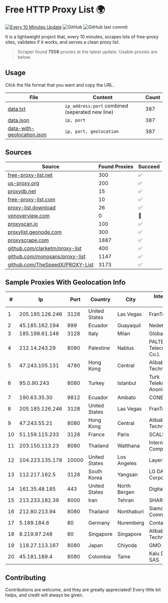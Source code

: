 
# Free HTTP Proxy List 🌍

[![Every 10 Minutes Update](https://github.com/mertguvencli/http-proxy-list/actions/workflows/main.yml/badge.svg?branch=main)](https://github.com/mertguvencli/http-proxy-list/actions/workflows/main.yml)
![GitHub](https://img.shields.io/github/license/mertguvencli/http-proxy-list)
![GitHub last commit](https://img.shields.io/github/last-commit/mertguvencli/http-proxy-list)

It is a lightweight project that, every 10 minutes, scrapes lots of free-proxy sites, validates if it works, and serves a clean proxy list.


> Scraper found **7558** proxies at the latest update. Usable proxies are below.

## Usage

Click the file format that you want and copy the URL.


|File|Content|Count|
|----|-------|-----|
|[data.txt](https://raw.githubusercontent.com/mertguvencli/http-proxy-list/main/proxy-list/data.txt)|`ip_address:port` combined (seperated new line)|387|
|[data.json](https://raw.githubusercontent.com/mertguvencli/http-proxy-list/main/proxy-list/data.json)|`ip, port`|387|
|[data-with-geolocation.json](https://raw.githubusercontent.com/mertguvencli/http-proxy-list/main/proxy-list/data-with-geolocation.json)|`ip, port, geolocation`|387|

## Sources

|Source|Found Proxies|Succeed|
|------|-------------|-------|
|[free-proxy-list.net](https://free-proxy-list.net)|300|✅|
|[us-proxy.org](https://www.us-proxy.org)|200|✅|
|[proxydb.net](http://proxydb.net)|15|✅|
|[free-proxy-list.com](https://free-proxy-list.com/?page=&port=&type%5B%5D=http&type%5B%5D=https&up_time=0&search=Search)|10|✅|
|[proxy-list.download](https://www.proxy-list.download/HTTP)|26|✅|
|[vpnoverview.com](https://vpnoverview.com/privacy/anonymous-browsing/free-proxy-servers)|0|🚫|
|[proxyscan.io](https://www.proxyscan.io)|100|✅|
|[proxylist.geonode.com](https://proxylist.geonode.com/api/proxy-list?limit=300&page=1&sort_by=lastChecked&sort_type=desc&protocols=http,https)|300|✅|
|[proxyscrape.com](https://api.proxyscrape.com/v2/?request=displayproxies&protocol=http&timeout=10000&country=all&ssl=all&anonymity=all)|1887|✅|
|[github.com/clarketm/proxy-list](https://raw.githubusercontent.com/clarketm/proxy-list/master/proxy-list-raw.txt)|400|✅|
|[github.com/monosans/proxy-list](https://raw.githubusercontent.com/monosans/proxy-list/main/proxies/http.txt)|1147|✅|
|[github.com/TheSpeedX/PROXY-List](https://raw.githubusercontent.com/TheSpeedX/PROXY-List/master/http.txt)|3173|✅|


## Sample Proxies With Geolocation Info

|#|Ip|Port|Country|City|Internet Service Provider|
|-|--|----|-------|----|-------------------------|
|1|205.185.126.246|3128|United States|Las Vegas|FranTech Solutions|
|2|45.185.162.194|999|Ecuador|Guayaquil|Nedetel S.A.|
|3|185.198.61.146|3128|Italy|Milan|Global Router LLC|
|4|212.14.243.29|8080|Palestine|Nablus|PALTEL (Palestine Telecommunications Co.).|
|5|47.243.105.131|4780|Hong Kong|Central|Alibaba (US) Technology Co., Ltd.|
|6|95.0.90.243|8080|Turkey|Istanbul|Turk Telekomunikasyon Anonim Sirketi|
|7|190.63.35.30|9812|Ecuador|Ambato|CONECEL|
|8|205.185.126.246|3128|United States|Las Vegas|FranTech Solutions|
|9|47.243.55.21|8080|Hong Kong|Central|Alibaba (US) Technology Co., Ltd.|
|10|51.159.115.233|3128|France|Paris|SCALEWAY|
|11|203.150.113.23|8080|Thailand|Watthana|Internet Thailand Company Ltd.|
|12|104.223.135.178|10000|United States|Los Angeles|LayerHost|
|13|112.217.162.5|3128|South Korea|Yangsan|LG DACOM Corporation|
|14|161.35.48.185|443|United States|North Bergen|DigitalOcean, LLC|
|15|213.233.182.39|8000|Iran|Tehran|SHARIF-EDU|
|16|212.80.213.94|8080|Thailand|Nonthaburi|Siamdata Communication Co.|
|17|5.189.184.6|80|Germany|Nuremberg|Contabo GmbH|
|18|8.219.97.248|80|Singapore|Singapore|Alibaba (US) Technology Co., Ltd.|
|19|118.27.113.167|8080|Japan|Chiyoda|GMO Internet, Inc.|
|20|45.181.189.4|8080|Colombia|Tame|Kalu De Colombia SAS|



## Contributing

Contributions are welcome, and they are greatly appreciated! Every
little bit helps, and credit will always be given.

